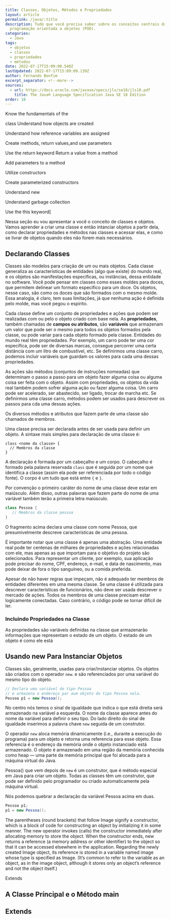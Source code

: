 ```yaml
---
title: Classes, Objetos, Métodos e Propriedades
layout: article
permalink: /java/:title
description: Tudo que você precisa saber sobre os conceitos centrais da
  programação orientada a objetos (POO).
categories:
  - Java
tags:
  - objetos
  - classes
  - propriedades
  - métodos
date: 2022-07-17T15:09:08.540Z
lastUpdated: 2022-07-17T15:09:09.139Z
author: Fernando Bonfim
excerpt_separator: <!--more-->
sources:
  - url: https://docs.oracle.com/javase/specs/jls/se18/jls18.pdf
    title: The Java® Language Specification Java SE 18 Edition
order: 10
---
```

Know the fundamentals of the 

class Understand how objects are created 

Understand how reference variables are assigned 

Create methods, return values,and use parameters 

Use the return keyword Return a value from a method 

Add parameters to a method 

Utilize constructors 

Create parameterized constructors 

Understand new 

Understand garbage collection 

Use the this keyword]

Nessa seção eu vou apresentar a você o conceito de classes e objetos. Vamos aprender a criar uma classe e então intanciar objetos a partir dela, como declarar propriedades e métodos nas classes e acessar elas, e como se livrar de objetos quando eles não forem mais necessários.

## Declarando Classes

Classes são modelos para criação de um ou mais objetos. Cada classe generaliza as características de entidades (algo que existe) do mundo real, e os objetos são manifestações especificas, ou instâncias, dessa entidade no software. Você pode pensar em classes como esses moldes para doces, que permitem delinear um formato especifico para um doce. Os objetos, nesse caso, são como os doces que são formados com o mesmo molde. Essa analogia, é claro, tem suas limitações, já que nenhuma ação é definida pelo molde, mas você pegou o espirito. 

Cada classe define um conjunto de propriedades e ações que podem ser realizadas com ou pelo o objeto criado com base nela. As **propriedades**, também chamadas de **campos ou atributos**, são **variáveis** que armazenam um valor que pode ser o mesmo para todos os objetos formados pela classe, ou pode variar para cada objeto formado pela classe. Entidades do mundo real têm propriedades. Por exemplo, um carro pode ter uma cor específica, pode ser de diversas marcas, consegue percorrer uma certa distância com um litro de combustível,  etc. Se definirmos uma classe carro, podemos incluir variáveis que guardam os valores para cada uma dessas propriedades.

As ações são métodos (conjuntos de instruções nomeadas) que determinam o passo a passo para um objeto fazer alguma coisa ou alguma coisa ser feita com o objeto. Assim com propriedades, os objetos da vida real também podem sofrer alguma ação ou fazer alguma coisa. Um carro pode ser acelerado, ser abastecido, ser ligado, trocar de marcha etc. Se definirmos uma classe carro, métodos podem ser usados para descrever os passos para cda uma dessas ações.

Os diversos métodos e atributos que fazem parte de uma classe são chamados de membros.

Uma classe precisa ser declarada antes de ser usada para definir um objeto.  A sintaxe mais simples para declaração de uma classe é:

```
class <nome da classe> {
  // Membros da classe
}
```

A declaração é formada por um cabeçalho e um corpo. O cabeçalho é formado pela palavra reservada `class` que é seguida por um nome que identifica a classe (assim ela pode ser referenciada por todo o código fonte). O corpo é um tudo que está entre `{` e `}`. 

Por convenção o primeiro caráter do nome de uma classe deve estar em maiúsculo. Além disso, outras palavras que fazem parte do nome de uma variável também terão a primeira letra maiúsculo.

```java
class Pessoa {
   // Membros da classe pessoa
}
```

O fragmento acima declara uma classe com nome Pessoa, que presumivelmente descreve características de uma pessoa. 

É importante notar que uma classe é apenas uma abstração. Uma entidade real pode ter centenas de milhares de propriedades e ações relacionadas com ele, mas apenas as que importam para o objetivo do projeto são selecionados. Para representar um cliente, por exemplo, sua aplicação pode precisar do nome, CPF, endereço, e-mail, e data de nascimento, mas pode deixar de fora o tipo sanguíneo, ou a comida preferida.

Apesar de não haver regras que impeçam, não é adequado ter membros de entidades diferentes em uma mesma classe. Se uma classe é utilizada para descrever características de funcionários, não deve ser usada descrever o mercado de ações. Todos os membros de uma classe precisam estar logicamente conectadas. Caso contrário, o código pode se tornar difícil de ler.

### Incluindo Propriedades na Classe

As propriedades são variáveis definidas na classe que armazenarão informações que representam o estado de um objeto. O estado de um objeto é como ele está 

## Usando new Para Instanciar Objetos

Classes são, geralmente, usadas para criar/instanciar objetos. Os objetos são criados com o operador `new`. e são referenciados por uma variável do mesmo tipo do objeto.

```java
// Declara uma variável do tipo Pessoa
// e armazena o endereço par aum objeto do tipo Pessoa nela.
Pessoa p1 = new Pessoa();
```

No centro nós temos o sinal de igualdade que indica o que está direita será armazenado na variável a esquerda. O   nome da classe aparece antes do nome da variável para definir o seu tipo. Do lado direito do sinal de igualdade inserimos a palavra chave `new` seguida de um construtor. 

O operador `new` aloca memória dinamicamente (i.e., durante a execução do programa) para um objeto e retorna uma referencia para esse objeto. Essa referencia é o endereço da memória onde o objeto instanciado está armazenado. O objeto é armazenado em uma região da memória conhecida como heap &#8212; uma parte da memória principal que foi alocada para a máquina virtual do Java.

Pessoa() que vem depois de `new` é um construtor, que é método especial em Java para criar um objeto. Todas as classes têm um construtor, que pode ser definido pelo programador ou criado automaticamente pela máquina virtual.

Nós podemos quebrar a declaração da variável Pessoa acima em duas. 

```java
Pessoa p1;
p1 = new Pessoa();
```



The parentheses (round brackets) that follow Image signify a constructor, which is a block of code
for constructing an object by initializing it in some manner. The new operator invokes (calls) the
constructor immediately after allocating memory to store the object.
When the constructor ends, new returns a reference (a memory address or other identifier) to the
object so that it can be accessed elsewhere in the application. Regarding the newly created Image
object, its reference is stored in a variable named image whose type is specified as Image.
(It’s common to refer to the variable as an object, as in the image object, although it stores only an
object’s reference and not the object itself.)

Extends

## A Classe Príncipal e o Método main

## Extends